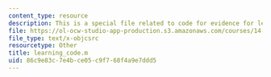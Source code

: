 ```yaml
---
content_type: resource
description: This is a special file related to code for evidence for learning topic.
file: https://ol-ocw-studio-app-production.s3.amazonaws.com/courses/14-11-insights-from-game-theory-into-social-behavior-fall-2013/86c9e83c7e4bce05c9f768f4a9e7ddd5_learning_code.m
file_type: text/x-objcsrc
resourcetype: Other
title: learning_code.m
uid: 86c9e83c-7e4b-ce05-c9f7-68f4a9e7ddd5
---
```

